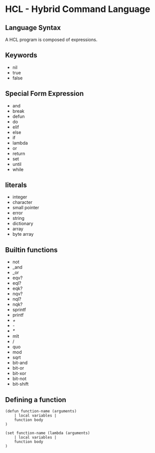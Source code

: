 # HCL - Hybrid Command Language

## Language Syntax

A HCL program is composed of expressions.

## Keywords
* nil
* true
* false

## Special Form Expression
* and
* break
* defun
* do
* elif
* else
* if
* lambda
* or
* return
* set
* until
* while


## literals
* integer
* character
* small pointer
* error
* string
* dictionary
* array
* byte array

## Builtin functions

* not
* _and
* _or
* eqv?
* eql?
* eqk?
* nqv?
* nql?
* nqk?
* sprintf
* printf
* _+_
* _-_
* _*_
* mlt
* /
* quo
* mod
* sqrt
* bit-and
* bit-or
* bit-xor
* bit-not
* bit-shift

## Defining a function

```
(defun function-name (arguments)
	| local variables |
	function body
)
```

```
(set function-name (lambda (arguments)
	| local variables |
	function body
)
```
